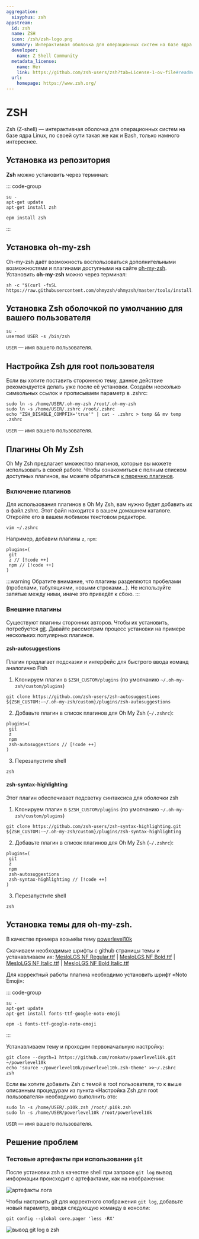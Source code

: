 ```yaml
---
aggregation:
  sisyphus: zsh
appstream:
  id: zsh
  name: ZSH
  icon: /zsh/zsh-logo.png
  summary: Интерактивная оболочка для операционных систем на базе ядра Linux
  developer:
    name: Z Shell Community
  metadata_license:
    name: Нет
    link: https://github.com/zsh-users/zsh?tab=License-1-ov-file#readme
  url:
    homepage: https://www.zsh.org/
---
```


# ZSH

Zsh (Z-shell) — интерактивная оболочка для операционных систем на базе ядра Linux, по своей сути такая же как и Bash, только намного интереснее.

## Установка из репозитория

**Zsh** можно установить через терминал:

::: code-group

```shell[apt-get]
su -
apt-get update
apt-get install zsh
```

```shell[epm]
epm install zsh
```

:::

## Установка oh-my-zsh

Oh-my-zsh даёт возможность воспользоваться дополнительными возможностями и плагинами доступными на сайте [oh-my-zsh](https://ohmyz.sh/). Установить **oh-my-zsh** можно через терминал:

```shell
sh -c "$(curl -fsSL https://raw.githubusercontent.com/ohmyzsh/ohmyzsh/master/tools/install.sh)"
```

## Установка Zsh оболочкой по умолчанию для вашего пользователя

```shell
su -
usermod USER -s /bin/zsh
```

`USER` — имя вашего пользователя.

## Настройка Zsh для root пользователя

Если вы хотите поставить стороннюю тему, данное действие рекомендуется делать уже после её установки.
Создаём несколько символьных ссылок и прописываем параметр в .zshrc:

```shell
sudo ln -s /home/USER/.oh-my-zsh /root/.oh-my-zsh
sudo ln -s /home/USER/.zshrc /root/.zshrc
echo "ZSH_DISABLE_COMPFIX='true'" | cat - .zshrc > temp && mv temp .zshrc
```

`USER` — имя вашего пользователя.

## Плагины Oh My Zsh

Oh My Zsh предлагает множество плагинов, которые вы можете использовать в своей работе. Чтобы ознакомиться с полным списком доступных плагинов, вы можете обратиться [к перечню плагинов](https://github.com/ohmyzsh/ohmyzsh/tree/master/plugins).

### Включение плагинов

Для использования плагинов в Oh My Zsh, вам нужно будет добавить их в файл.zshrc. Этот файл находится в вашем домашнем каталоге. Откройте его в вашем любимом текстовом редакторе.

```shell
vim ~/.zshrc
```

Например, добавим плагины `z`, `npm`:

```
plugins=(
 git
 z // [!code ++]
 npm // [!code ++]
)
```

:::warning
Обратите внимание, что плагины разделяются пробелами (пробелами, табуляциями, новыми строками...). Не используйте запятые между ними, иначе это приведёт к сбою.
:::

### Внешние плагины

Существуют плагины сторонних авторов. Чтобы их установить, потребуется [git](/apps/git/). Давайте рассмотрим процесс установки на примере нескольких популярных плагинов.

#### zsh-autosuggestions

Плагин предлагает подсказки и интерфейс для быстрого ввода команд аналогично Fish

1. Клонируем плагин в `$ZSH_CUSTOM/plugins` (по умолчанию `~/.oh-my-zsh/custom/plugins`)

```shell
git clone https://github.com/zsh-users/zsh-autosuggestions ${ZSH_CUSTOM:-~/.oh-my-zsh/custom}/plugins/zsh-autosuggestions
```

2. Добавьте плагин в список плагинов для Oh My Zsh (`~/.zshrc`):

```
plugins=(
 git
 z
 npm
 zsh-autosuggestions // [!code ++]
)
```

3. Перезапустите shell

```shell
zsh
```

#### zsh-syntax-highlighting

Этот плагин обеспечивает подсветку синтаксиса для оболочки zsh

1. Клонируем плагин в `$ZSH_CUSTOM/plugins` (по умолчанию `~/.oh-my-zsh/custom/plugins`)

```shell
git clone https://github.com/zsh-users/zsh-syntax-highlighting.git ${ZSH_CUSTOM:-~/.oh-my-zsh/custom}/plugins/zsh-syntax-highlighting
```

2. Добавьте плагин в список плагинов для Oh My Zsh (`~/.zshrc`):

```
plugins=(
 git
 z
 npm
 zsh-autosuggestions
 zsh-syntax-highlighting // [!code ++]
)
```

3. Перезапустите shell

```shell
zsh
```

## Установка темы для oh-my-zsh.

В качестве примера возьмём тему [powerlevel10k](https://github.com/romkatv/powerlevel10k)

Скачиваем необходимые шрифты с github страницы темы и устанавливаем их: [MesloLGS NF Regular.ttf](https://github.com/romkatv/powerlevel10k-media/raw/master/MesloLGS%20NF%20Regular.ttf) | [MesloLGS NF Bold.ttf](https://github.com/romkatv/powerlevel10k-media/raw/master/MesloLGS%20NF%20Bold.ttf) | [MesloLGS NF Italic.ttf](https://github.com/romkatv/powerlevel10k-media/raw/master/MesloLGS%20NF%20Italic.ttf) | [MesloLGS NF Bold Italic.ttf](https://github.com/romkatv/powerlevel10k-media/raw/master/MesloLGS%20NF%20Bold%20Italic.ttf)

Для корректный работы плагина необходимо установить шрифт «Noto Emoji»:

::: code-group

```shell[apt-get]
su -
apt-get update
apt-get install fonts-ttf-google-noto-emoji
```

```shell[epm]
epm -i fonts-ttf-google-noto-emoji
```

:::

Устанавливаем тему и проходим первоначальную настройку:

```shell
git clone --depth=1 https://github.com/romkatv/powerlevel10k.git ~/powerlevel10k
echo 'source ~/powerlevel10k/powerlevel10k.zsh-theme' >>~/.zshrc
zsh
```

Если вы хотите добавить Zsh с темой в root пользователя, то к выше описанным процедурам из пункта «Настройка Zsh для root пользователя» необходимо выполнить это:

```shell
sudo ln -s /home/USER/.p10k.zsh /root/.p10k.zsh
sudo ln -s /home/USER/powerlevel10k /root/powerlevel10k
```

`USER` — имя вашего пользователя.

## Решение проблем

### Тестовые артефакты при использовании `git`

После установки zsh в качестве shell при запросе `git log` вывод информации происходит с артефактами, как на изображении:

![артефакты лога](/zsh/zsh-1.png)

Чтобы настроить git для корректного отображения `git log`, добавьте новый параметр, введя следующую команду в консоли:

```shell
git config --global core.pager 'less -RX'
```

![вывод `git log` в zsh](/zsh/zsh-2.png)
